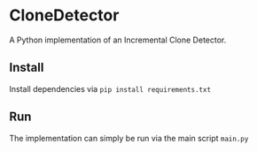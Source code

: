 # CloneDetector

A Python implementation of an Incremental Clone Detector.

## Install

Install dependencies via `pip install requirements.txt`

## Run

The implementation can simply be run via the main script `main.py`
